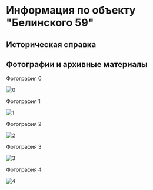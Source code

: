 # Информация по объекту "Белинского 59"

## Историческая справка

## Фотографии и архивные материалы

Фотография 0

![0](/1_Compressed.jpg)

Фотография 1

![1](/2_Compressed.jpg)

Фотография 2

![2](/3_Compressed.jpg)

Фотография 3

![3](/4_Compressed.jpg)

Фотография 4

![4](/5_Compressed.jpg)

